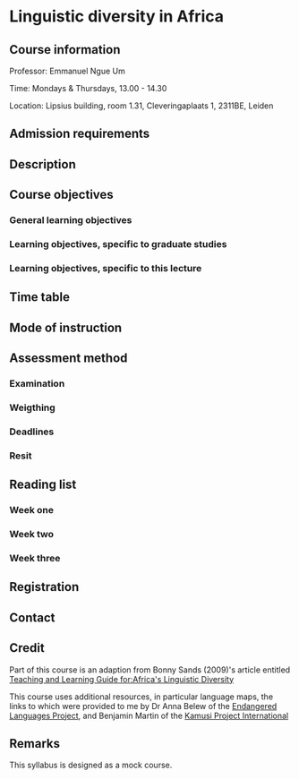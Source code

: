 # Linguistic diversity in Africa

## Course information
Professor: Emmanuel Ngue Um

Time: Mondays & Thursdays, 13.00 - 14.30

Location: Lipsius building, room 1.31, Cleveringaplaats 1, 2311BE, Leiden

## Admission requirements

## Description

## Course objectives

### General learning objectives

### Learning objectives, specific to graduate studies

### Learning objectives, specific to this lecture

## Time table

## Mode of instruction

## Assessment method

### Examination

### Weigthing

### Deadlines

### Resit

## Reading list

### Week one

### Week two

### Week three

## Registration

## Contact

## Credit
Part of this course is an adaption from Bonny Sands (2009)'s article entitled [Teaching and Learning Guide for:Africa's Linguistic Diversity](https://compass.onlinelibrary.wiley.com/doi/epdf/10.1111/j.1749-818X.2009.00161.x)

This course uses additional resources, in particular language maps, the links to which were provided to me by Dr Anna Belew  of the [Endangered Languages Project](https://www.endangeredlanguages.com/), and Benjamin Martin of the [Kamusi Project International](https://kamusi.org/)

## Remarks
This syllabus is designed as a mock course. 